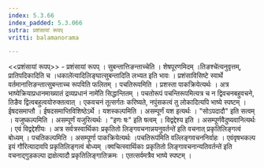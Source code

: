 ```yaml
---
index: 5.3.66
index_padded: 5.3.066
sutra: प्रशंसायां रूपप्‌
vritti: balamanorama

---
```

<<प्रशंसायां रूपप्>> - प्रशंसायां रूपप् । सुबन्तात्तिङन्ताच्चेति । शेषपूरणमिदम् ।तिङश्चे॑त्यनुवृत्तम्, प्रातिपदिकादिति च ।धकाले॑त्यादिलिङ्घात्सुबन्तादिति लभ्यत इति भावः । प्रशंसाविसिष्टे स्वार्थे वर्तमानात्तिङन्तात्सुबन्ताच्च रूपविति फलितम् । पचतिरूपमिति । प्रशस्ता पाकक्रियेत्यर्थः । अत्र भाष्येक्रियाप्रधानमाख्यातं द्रव्यप्रधानं नामे॑ति सिद्धान्तितम् । पचतोरूपं पचन्तिरूपमित्यत्र च न द्विवचनबहुवचने, तिङैव द्वित्वबहुत्वयोरुक्तत्वात् । एकवचनं तूत्सर्गतः करिष्यते, नपुंसकत्वं तु लोकादित्यपि भाष्ये स्पष्टम् । ईषदसमाप्तौ । ईषदसमाप्तिविशिष्ठेऽर्थे । यशस्कल्पमिति । असम्पूर्णं यश इत्यर्थः । "सोऽपदादौ" इति सत्वम् । यजुष्कल्पमिति । असम्पूर्णं यजुरित्यर्थः । "इणः षः" इति षत्वम् । विद्वद्देश्य इति । असम्पूर्णवैदुष्यवानित्यर्थः । एवं विद्वद्देशीयः । अत्र सर्वत्रस्वार्थिकाः प्रकृतितो लिङ्गवचनान्नयनुवर्तन्ते॑ इति वचनात् प्रकृतिलिङ्गत्वं बोध्यम् । पचतिकल्पमिति । असम्पूर्णा पाकक्रियेत्यर्थः ।पचतिरूप॑मिति वल्लिङ्गवचननिर्वाहः । एवंवृषभकल्प इयं गौ॑रित्यादावपि प्रकृतिलिङ्गत्वं बोध्यम् ।क्वचित्स्वार्थिकाः प्रकृतितो लिङ्गावचनान्यतिवर्तन्ते॑ इति वचनाद्गुडकल्पा द्राक्षेत्यादौ प्रकृतिलिङ्गातिक्रमः । एतत्सर्वमत्रैव भाष्ये स्पष्टम् ।